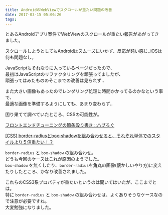 ```yaml
---
title: AndroidのWebViewでスクロールが重たい問題の改善
date: 2017-03-15 05:06:26
tags:
---
```


とあるAndroidアプリ案件でWebViewのスクロールが重たい報告があがってきました。  

スクロールしようとしてもAndroidはスムーズにいかず、反応が鈍い感じ..iOSは何も問題なし。

JavaScriptもそれなりに入っているページだったので、  
最初はJavaScriptのリファクタリングを頑張ってましたが、  
頑張ってはみたもののそこまでの改善は見られず..

また大きい画像もあったのでレンダリング処理に時間かかってるのかなという事で、  
最適な画像を準備するようにしても、あまり変わらず..

困り果てて調べていたところ、CSSの可能性が。  

[フロントエンドチューニングの箇条殴り書き ::ハブろぐ](https://havelog.ayumusato.com/develop/performance/e569-frontend_performance_memo.html)  

[[CSS] border-radiusとbox-shadowを組み合わせると、それぞれ単体でのスタイルより５倍重たい！？](http://www.yoheim.net/blog.php?q=20130713)

`border-radius` と `box-shadow` の組み合わせ。  
どうも今回のケースはこれが原因のようでした。  
`box-shadow` を無くしたり、`border-radius`を角丸の画像(懐かしいやり方)に変えたりしたところ、かなり改善されました。  

これらのCSS3系プロパティが重たいというのは聞いてはいたが、ここまでとは。  
特に `border-radius` と `box-shadow` の組み合わせは、よくありそうなケースなので注意が必要ですね。  
大変勉強になりました。  
